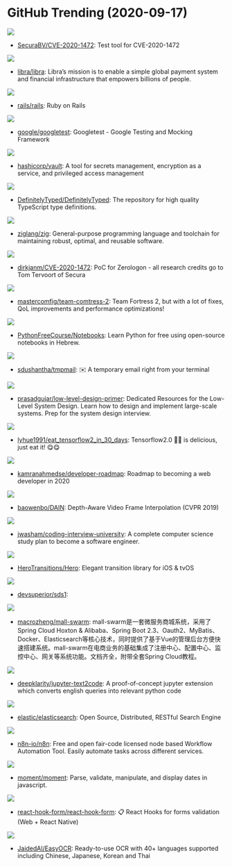# GitHub Trending (2020-09-17)

![](https://img.shields.io/badge/Python-New%20153-green?style=flat-square&logo=appveyor)
- [SecuraBV/CVE-2020-1472](https://github.com/SecuraBV/CVE-2020-1472): Test tool for CVE-2020-1472

![](https://img.shields.io/badge/Rust-New%2090-green?style=flat-square&logo=appveyor)
- [libra/libra](https://github.com/libra/libra): Libra’s mission is to enable a simple global payment system and financial infrastructure that empowers billions of people.

![](https://img.shields.io/badge/Ruby-New%2048-green?style=flat-square&logo=appveyor)
- [rails/rails](https://github.com/rails/rails): Ruby on Rails

![](https://img.shields.io/badge/C%2B%2B-New%2065-green?style=flat-square&logo=appveyor)
- [google/googletest](https://github.com/google/googletest): Googletest - Google Testing and Mocking Framework

![](https://img.shields.io/badge/Go-New%20212-green?style=flat-square&logo=appveyor)
- [hashicorp/vault](https://github.com/hashicorp/vault): A tool for secrets management, encryption as a service, and privileged access management

![](https://img.shields.io/badge/TypeScript-New%2059-green?style=flat-square&logo=appveyor)
- [DefinitelyTyped/DefinitelyTyped](https://github.com/DefinitelyTyped/DefinitelyTyped): The repository for high quality TypeScript type definitions.

![](https://img.shields.io/badge/Zig-New%2056-green?style=flat-square&logo=appveyor)
- [ziglang/zig](https://github.com/ziglang/zig): General-purpose programming language and toolchain for maintaining robust, optimal, and reusable software.

![](https://img.shields.io/badge/Python-New%20103-green?style=flat-square&logo=appveyor)
- [dirkjanm/CVE-2020-1472](https://github.com/dirkjanm/CVE-2020-1472): PoC for Zerologon - all research credits go to Tom Tervoort of Secura

![](https://img.shields.io/badge/C%2B%2B-New%2088-green?style=flat-square&logo=appveyor)
- [mastercomfig/team-comtress-2](https://github.com/mastercomfig/team-comtress-2): Team Fortress 2, but with a lot of fixes, QoL improvements and performance optimizations!

![](https://img.shields.io/badge/Jupyter%20Notebook-New%20128-green?style=flat-square&logo=appveyor)
- [PythonFreeCourse/Notebooks](https://github.com/PythonFreeCourse/Notebooks): Learn Python for free using open-source notebooks in Hebrew.

![](https://img.shields.io/badge/Shell-New%20188-green?style=flat-square&logo=appveyor)
- [sdushantha/tmpmail](https://github.com/sdushantha/tmpmail): ✉️ A temporary email right from your terminal

![](https://img.shields.io/badge/none-New%20131-green?style=flat-square&logo=appveyor)
- [prasadgujar/low-level-design-primer](https://github.com/prasadgujar/low-level-design-primer): Dedicated Resources for the Low-Level System Design. Learn how to design and implement large-scale systems. Prep for the system design interview.

![](https://img.shields.io/badge/Python-New%20113-green?style=flat-square&logo=appveyor)
- [lyhue1991/eat_tensorflow2_in_30_days](https://github.com/lyhue1991/eat_tensorflow2_in_30_days): Tensorflow2.0 🍎🍊 is delicious, just eat it! 😋😋

![](https://img.shields.io/badge/none-New%20466-green?style=flat-square&logo=appveyor)
- [kamranahmedse/developer-roadmap](https://github.com/kamranahmedse/developer-roadmap): Roadmap to becoming a web developer in 2020

![](https://img.shields.io/badge/Python-New%20287-green?style=flat-square&logo=appveyor)
- [baowenbo/DAIN](https://github.com/baowenbo/DAIN): Depth-Aware Video Frame Interpolation (CVPR 2019)

![](https://img.shields.io/badge/none-New%20351-green?style=flat-square&logo=appveyor)
- [jwasham/coding-interview-university](https://github.com/jwasham/coding-interview-university): A complete computer science study plan to become a software engineer.

![](https://img.shields.io/badge/Swift-New%2051-green?style=flat-square&logo=appveyor)
- [HeroTransitions/Hero](https://github.com/HeroTransitions/Hero): Elegant transition library for iOS & tvOS

![](https://img.shields.io/badge/CSS-New%2038-green?style=flat-square&logo=appveyor)
- [devsuperior/sds1](https://github.com/devsuperior/sds1): 

![](https://img.shields.io/badge/Java-New%20151-green?style=flat-square&logo=appveyor)
- [macrozheng/mall-swarm](https://github.com/macrozheng/mall-swarm): mall-swarm是一套微服务商城系统，采用了 Spring Cloud Hoxton & Alibaba、Spring Boot 2.3、Oauth2、MyBatis、Docker、Elasticsearch等核心技术，同时提供了基于Vue的管理后台方便快速搭建系统。mall-swarm在电商业务的基础集成了注册中心、配置中心、监控中心、网关等系统功能。文档齐全，附带全套Spring Cloud教程。

![](https://img.shields.io/badge/Jupyter%20Notebook-New%20171-green?style=flat-square&logo=appveyor)
- [deepklarity/jupyter-text2code](https://github.com/deepklarity/jupyter-text2code): A proof-of-concept jupyter extension which converts english queries into relevant python code

![](https://img.shields.io/badge/Java-New%2071-green?style=flat-square&logo=appveyor)
- [elastic/elasticsearch](https://github.com/elastic/elasticsearch): Open Source, Distributed, RESTful Search Engine

![](https://img.shields.io/badge/TypeScript-New%20120-green?style=flat-square&logo=appveyor)
- [n8n-io/n8n](https://github.com/n8n-io/n8n): Free and open fair-code licensed node based Workflow Automation Tool. Easily automate tasks across different services.

![](https://img.shields.io/badge/JavaScript-New%2083-green?style=flat-square&logo=appveyor)
- [moment/moment](https://github.com/moment/moment): Parse, validate, manipulate, and display dates in javascript.

![](https://img.shields.io/badge/TypeScript-New%20113-green?style=flat-square&logo=appveyor)
- [react-hook-form/react-hook-form](https://github.com/react-hook-form/react-hook-form): 📋 React Hooks for forms validation (Web + React Native)

![](https://img.shields.io/badge/Python-New%20139-green?style=flat-square&logo=appveyor)
- [JaidedAI/EasyOCR](https://github.com/JaidedAI/EasyOCR): Ready-to-use OCR with 40+ languages supported including Chinese, Japanese, Korean and Thai

